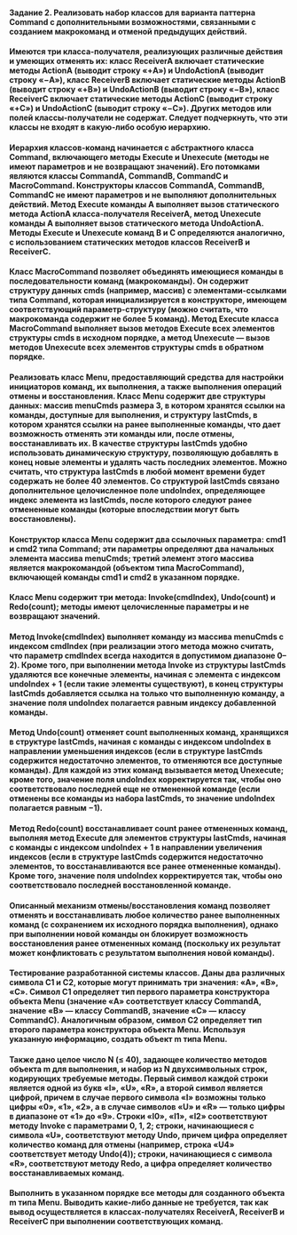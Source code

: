 #### Задание 2. Реализовать набор классов для варианта паттерна Command с дополнительными возможностями, связанными с созданием макрокоманд и отменой предыдущих действий.

#### Имеются три класса-получателя, реализующих различные действия и умеющих отменять их: класс ReceiverA включает статические методы ActionA (выводит строку «+A») и UndoActionA (выводит строку «−A»), класс ReceiverB включает статические методы ActionB (выводит строку «+B») и UndoActionB (выводит строку «−B»), класс ReceiverC включает статические методы ActionC (выводит строку «+C») и UndoActionC (выводит строку «−C»). Других методов или полей классы-получатели не содержат. Следует подчеркнуть, что эти классы не входят в какую-либо особую иерархию.

#### Иерархия классов-команд начинается с абстрактного класса Command, включающего методы Execute и Unexecute (методы не имеют параметров и не возвращают значений). Его потомками являются классы CommandA, CommandB, CommandC и MacroCommand. Конструкторы классов CommandA, CommandB, CommandC не имеют параметров и не выполняют дополнительных действий. Метод Execute команды A выполняет вызов статического метода ActionA класса-получателя ReceiverA, метод Unexecute команды A выполняет вызов статического метода UndoActionA. Методы Execute и Unexecute команд B и C определяются аналогично, с использованием статических методов классов ReceiverB и ReceiverC.

#### Класс MacroCommand позволяет объединять имеющиеся команды в последовательности команд (макрокоманды). Он содержит структуру данных cmds (например, массив) с элементами-ссылками типа Command, которая инициализируется в конструкторе, имеющем соответствующий параметр-структуру (можно считать, что макрокоманда содержит не более 5 команд). Метод Execute класса MacroCommand выполняет вызов методов Execute всех элементов структуры cmds в исходном порядке, а метод Unexecute — вызов методов Unexecute всех элементов структуры cmds в обратном порядке.

#### Реализовать класс Menu, предоставляющий средства для настройки инициаторов команд, их выполнения, а также выполнения операций отмены и восстановления. Класс Menu содержит две структуры данных: массив menuCmds размера 3, в котором хранятся ссылки на команды, доступные для выполнения, и структуру lastCmds, в котором хранятся ссылки на ранее выполненные команды, что дает возможность отменять эти команды или, после отмены, восстанавливать их. В качестве структуры lastCmds удобно использовать динамическую структуру, позволяющую добавлять в конец новые элементы и удалять часть последних элементов. Можно считать, что структура lastCmds в любой момент времени будет содержать не более 40 элементов. Со структурой lastCmds связано дополнительное целочисленное поле undoIndex, определяющее индекс элемента из lastCmds, после которого следуют ранее отмененные команды (которые впоследствии могут быть восстановлены).

#### Конструктор класса Menu содержит два ссылочных параметра: cmd1 и cmd2 типа Command; эти параметры определяют два начальных элемента массива menuCmds; третий элемент этого массива является макрокомандой (объектом типа MacroCommand), включающей команды cmd1 и cmd2 в указанном порядке.

#### Класс Menu содержит три метода: Invoke(cmdIndex), Undo(count) и Redo(count); методы имеют целочисленные параметры и не возвращают значений.

#### Метод Invoke(cmdIndex) выполняет команду из массива menuCmds с индексом cmdIndex (при реализации этого метода можно считать, что параметр cmdIndex всегда находится в допустимом диапазоне 0–2). Кроме того, при выполнении метода Invoke из структуры lastCmds удаляются все конечные элементы, начиная с элемента с индексом undoIndex + 1 (если такие элементы существуют), в конец структуры lastCmds добавляется ссылка на только что выполненную команду, а значение поля undoIndex полагается равным индексу добавленной команды.

#### Метод Undo(count) отменяет count выполненных команд, хранящихся в структуре lastCmds, начиная с команды с индексом undoIndex в направлении уменьшения индексов (если в структуре lastCmds содержится недостаточно элементов, то отменяются все доступные команды). Для каждой из этих команд вызывается метод Unexecute; кроме того, значение поля undoIndex корректируется так, чтобы оно соответствовало последней еще не отмененной команде (если отменены все команды из набора lastCmds, то значение undoIndex полагается равным −1).

#### Метод Redo(count) восстанавливает count ранее отмененных команд, выполняя метод Execute для элементов структуры lastCmds, начиная с команды с индексом undoIndex + 1 в направлении увеличения индексов (если в структуре lastCmds содержится недостаточно элементов, то восстанавливаются все ранее отмененные команды). Кроме того, значение поля undoIndex корректируется так, чтобы оно соответствовало последней восстановленной команде.

#### Описанный механизм отмены/восстановления команд позволяет отменять и восстанавливать любое количество ранее выполненных команд (с сохранением их исходного порядка выполнения), однако при выполнении новой команды он блокирует возможность восстановления ранее отмененных команд (поскольку их результат может конфликтовать с результатом выполнения новой команды).

#### Тестирование разработанной системы классов. Даны два различных символа C1 и C2, которые могут принимать три значения: «A», «B», «C». Символ C1 определяет тип первого параметра конструктора объекта Menu (значение «A» соответствует классу CommandA, значение «B» — классу CommandB, значение «C» — классу CommandC). Аналогичным образом, символ C2 определяет тип второго параметра конструктора объекта Menu. Используя указанную информацию, создать объект m типа Menu.

#### Также дано целое число N (≤ 40), задающее количество методов объекта m для выполнения, и набор из N двухсимвольных строк, кодирующих требуемые методы. Первый символ каждой строки является одной из букв «I», «U», «R», а второй символ является цифрой, причем в случае первого символа «I» возможны только цифры «0», «1», «2», а в случае символов «U» и «R» — только цифры в диапазоне от «1» до «9». Строки «I0», «I1», «I2» соответствуют методу Invoke с параметрами 0, 1, 2; строки, начинающиеся с символа «U», соответствуют методу Undo, причем цифра определяет количество команд для отмены (например, строка «U4» соответствует методу Undo(4)); строки, начинающиеся с символа «R», соответствуют методу Redo, а цифра определяет количество восстанавливаемых команд.

#### Выполнить в указанном порядке все методы для созданного объекта m типа Menu. Выводить какие-либо данные не требуется, так как вывод осуществляется в классах-получателях ReceiverA, ReceiverB и ReceiverC при выполнении соответствующих команд. 